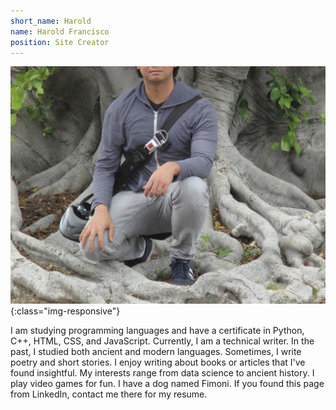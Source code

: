 ```yaml
---
short_name: Harold
name: Harold Francisco
position: Site Creator
---
```


![image-title-here](/assets/img/profilePic.jpeg){:class="img-responsive"}

I am studying programming languages and have a certificate in Python, C++, HTML, CSS, and JavaScript. Currently, I am a technical writer. In the past, I studied both ancient and modern languages. Sometimes, I write poetry and short stories. I enjoy writing about books or articles that I've found insightful. My interests range from data science to ancient history. I play video games for fun. I have a dog named Fimoni. If you found this page from LinkedIn, contact me there for my resume. 